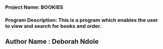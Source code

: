 ### Project Name: BOOKIES

### Program Description: This is a program which enables the user to view and search for books and order.

## Author Name : Deborah Ndole
